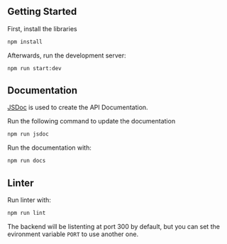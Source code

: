 ## Getting Started

First, install the libraries

```bash
npm install
```

Afterwards, run the development server:

```bash
npm run start:dev
```

## Documentation

[JSDoc](https://jsdoc.app/about-getting-started) is used to create the API Documentation.

Run the following command to update the documentation

```bash
npm run jsdoc
```

Run the documentation with:

```bash
npm run docs
```

## Linter

Run linter with:

```bash
npm run lint
```

The backend will be listenting at port 300 by default, but you can set the evironment variable `PORT` to use another one.
